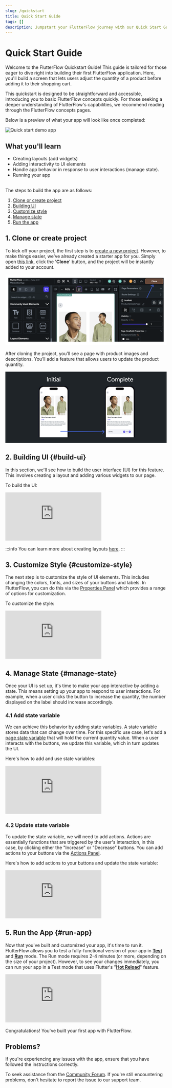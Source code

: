 ```yaml
---
slug: /quickstart
title: Quick Start Guide
tags: []
description: Jumpstart your FlutterFlow journey with our Quick Start Guide. Learn to build a dynamic app and explore essential FlutterFlow features like UI building, state management, and app execution.
---
```


# **Quick Start Guide**

Welcome to the FlutterFlow Quickstart Guide! This guide is tailored for those eager to dive right into building their first FlutterFlow application. Here, you'll build a screen that lets users adjust the quantity of a product before adding it to their shopping cart.

This quickstart is designed to be straightforward and accessible, introducing you to basic FlutterFlow concepts quickly. For those seeking a deeper understanding of FlutterFlow's capabilities, we recommend reading through the FlutterFlow concepts pages.
<!-- TO DO: add links to resource section later on -->

Below is a preview of what your app will look like once completed:

![Quick start demo app](../../static/img/flutterflow-quick-start-app-demo.avif)

## **What you'll learn**
- Creating layouts (add widgets)
- Adding interactivity to UI elements
- Handle app behavior in response to user interactions (manage state).
- Running your app

<br/>
The steps to build the app are as follows:

1. [Clone or create project](#1-clone-or-create-project)
2. [Building UI](#build-ui)
3. [Customize style](#customize-style)
4. [Manage state](#manage-state)
5. [Run the app](#run-app)

## 1. Clone or create project

To kick off your project, the first step is to [create a new project](../resources/projects/how-to-create-find-organize-projects.md#how-to-create-a-project). However, to make things easier, we've already created a starter app for you. Simply open [this link](https://app.flutterflow.io/project/f-f-quick-start-app-umu392), click the '**Clone**' button, and the project will be instantly added to your account. 

![clone-project.png](clone-project.png)

After cloning the project, you’ll see a page with product images and descriptions. You’ll add a feature that allows users to update the product quantity.

![zero-to-final.png](../../static/img/zero-to-final.png)

## 2. Building UI {#build-ui}

In this section, we'll see how to build the user interface (UI) for this feature. This involves creating a layout and adding various widgets to our page.

To build the UI:

<div style={{
    position: 'relative',
    paddingBottom: 'calc(56.67989417989418% + 41px)', // Keeps the aspect ratio and additional padding
    height: 0,
    width: '100%'
}}>
    <iframe 
        src="https://demo.arcade.software/5CNFKTzhvnHPrLyZNzgZ?embed&show_copy_link=true"
        title="Sharing a Project with a User"
        style={{
            position: 'absolute',
            top: 0,
            left: 0,
            width: '100%',
            height: '100%',
            colorScheme: 'light'
        }}
        frameborder="0"
        loading="lazy"
        webkitAllowFullScreen
        mozAllowFullScreen
        allowFullScreen
        allow="clipboard-write">
    </iframe>
</div>

:::info
You can learn more about creating layouts [here](#).
:::

## 3. Customize Style {#customize-style}

The next step is to customize the style of UI elements. This includes changing the colors, fonts, and sizes of your buttons and labels. In FlutterFlow, you can do this via the [Properties Panel](../intro/ff-ui/builder.md#properties-panel) which provides a range of options for customization.

To customize the style:

<div style={{
    position: 'relative',
    paddingBottom: 'calc(56.67989417989418% + 41px)', // Keeps the aspect ratio and additional padding
    height: 0,
    width: '100%'
}}>
    <iframe 
        src="https://demo.arcade.software/MGpg8TSzMGBusCGyOk89?embed&show_copy_link=true"
        title="Sharing a Project with a User"
        style={{
            position: 'absolute',
            top: 0,
            left: 0,
            width: '100%',
            height: '100%',
            colorScheme: 'light'
        }}
        frameborder="0"
        loading="lazy"
        webkitAllowFullScreen
        mozAllowFullScreen
        allowFullScreen
        allow="clipboard-write">
    </iframe>
</div>

## 4. Manage State {#manage-state}

Once your UI is set up, it's time to make your app interactive by adding a state. This means setting up your app to respond to user interactions. For example, when a user clicks the button to increase the quantity, the number displayed on the label should increase accordingly.

### 4.1 Add state variable

We can achieve this behavior by adding state variables. A state variable stores data that can change over time. For this specific use case, let's add a [page state variable](../resources/ui-building-blocks/pages/page-lifecycle.md) that will hold the current quantity value. When a user interacts with the buttons, we update this variable, which in turn updates the UI.

Here's how to add and use state variables:

<div style={{
    position: 'relative',
    paddingBottom: 'calc(56.67989417989418% + 41px)', // Keeps the aspect ratio and additional padding
    height: 0,
    width: '100%'
}}>
    <iframe 
        src="https://demo.arcade.software/UI92tJF6DX0lOVuidaSH?embed&show_copy_link=true"
        title="Sharing a Project with a User"
        style={{
            position: 'absolute',
            top: 0,
            left: 0,
            width: '100%',
            height: '100%',
            colorScheme: 'light'
        }}
        frameborder="0"
        loading="lazy"
        webkitAllowFullScreen
        mozAllowFullScreen
        allowFullScreen
        allow="clipboard-write">
    </iframe>
</div>

### 4.2 Update state variable

To update the state variable, we will need to add actions. Actions are essentially functions that are triggered by the user's interaction, in this case, by clicking either the "Increase" or "Decrease" buttons. You can add actions to your buttons via the [Actions Panel](../resources/control-flow/functions/action-flow-editor.md). 

Here's how to add actions to your buttons and update the state variable:

<div style={{
    position: 'relative',
    paddingBottom: 'calc(56.67989417989418% + 41px)', // Keeps the aspect ratio and additional padding
    height: 0,
    width: '100%'
}}>
    <iframe 
        src="https://demo.arcade.software/6UIpWtPzuhEmK3rdZ7QI?embed&show_copy_link=true"
        title="Sharing a Project with a User"
        style={{
            position: 'absolute',
            top: 0,
            left: 0,
            width: '100%',
            height: '100%',
            colorScheme: 'light'
        }}
        frameborder="0"
        loading="lazy"
        webkitAllowFullScreen
        mozAllowFullScreen
        allowFullScreen
        allow="clipboard-write">
    </iframe>
</div>

## 5. Run the App {#run-app}

Now that you've built and customized your app, it's time to run it. FlutterFlow allows you to test a fully-functional version of your app in [**Test**](../testing-deployment-publishing/running-your-app/run-your-app.md#test-mode) and [**Run**](../testing-deployment-publishing/running-your-app/run-your-app.md#run-mode) mode. The Run mode requires 2-4 minutes (or more, depending on the size of your project). However, to see your changes immediately, you can run your app in a Test mode that uses Flutter's "[**Hot Reload**](https://docs.flutter.dev/tools/hot-reload)" feature.

<div style={{
    position: 'relative',
    paddingBottom: 'calc(56.67989417989418% + 41px)', // Keeps the aspect ratio and additional padding
    height: 0,
    width: '100%'
}}>
    <iframe 
        src="https://demo.arcade.software/TxetiPgtHe50ZcLsHyFH?embed&show_copy_link=true"
        title="Sharing a Project with a User"
        style={{
            position: 'absolute',
            top: 0,
            left: 0,
            width: '100%',
            height: '100%',
            colorScheme: 'light'
        }}
        frameborder="0"
        loading="lazy"
        webkitAllowFullScreen
        mozAllowFullScreen
        allowFullScreen
        allow="clipboard-write">
    </iframe>
</div>

Congratulations! You've built your first app with FlutterFlow.

## **Problems?**

If you're experiencing any issues with the app, ensure that you have followed the instructions correctly. 
<!-- For troubleshooting, refer to our [comprehensive guide](#) or -->
To seek assistance from the [Community Forum](https://community.flutterflow.io/). If you're still encountering problems, don't hesitate to report the issue to our support team.